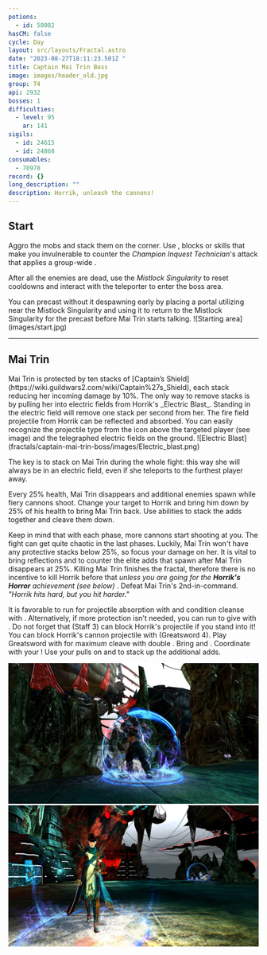 ```yaml
---
potions:
  - id: 50082
hasCM: false
cycle: Day
layout: src/layouts/Fractal.astro
date: "2023-08-27T18:11:23.501Z "
title: Captain Mai Trin Boss
image: images/header_old.jpg
group: T4
api: 2932
bosses: 1
difficulties:
  - level: 95
    ar: 141
sigils:
  - id: 24615
  - id: 24868
consumables:
  - 78978
record: {}
long_description: ""
description: Horrik, unleash the cannons!
---
```


<Grid>
<GridItem sm="12">

## Start

Aggro the mobs and stack them on the corner. Use <Boon name="Stability" />, blocks or skills that make you invulnerable to counter the _Champion Inquest Technician_'s attack that applies a group-wide <Control name="Daze"/>. 

After all the enemies are dead, use the _Mistlock Singularity_ to reset cooldowns and interact with the teleporter to enter the boss area.

</GridItem>

<GridItem sm="8">

<Tabs>
<Tab specialization="Weaver">
You can precast <Skill name="Conjure Fiery Greatsword"/> without it despawning early by placing a portal utilizing <Item id="78978"/> near the Mistlock Singularity and using it to return to the Mistlock Singularity for the precast before Mai Trin starts talking.
</Tab>
</Tabs>
</GridItem>

<GridItem sm="4">
![Starting area](images/start.jpg)
</GridItem>
</Grid>

---

## Mai Trin <Item id="50082" disableText/>

<Grid>
<GridItem sm="7">
Mai Trin is protected by ten stacks of [Captain’s Shield](https://wiki.guildwars2.com/wiki/Captain%27s_Shield), each stack reducing her incoming damage by 10%. The only way to remove stacks is by pulling her into electric fields from Horrik's _Electric Blast_. Standing in the electric field will remove one stack per second from her. The fire field projectile from Horrik can be reflected and absorbed. You can easily recognize the projectile type from the icon above the targeted player (see image) and the telegraphed electric fields on the ground.
![Electric Blast](fractals/captain-mai-trin-boss/images/Electric_blast.png)

The key is to stack on Mai Trin during the whole fight: this way she will always be in an electric field, even if she teleports to the furthest player away.

Every 25% health, Mai Trin disappears and additional enemies spawn while fiery cannons shoot. Change your target to Horrik and bring him down by 25% of his health to bring Mai Trin back. Use <Control name="Pull"/> abilities to stack the adds together and cleave them down.

Keep in mind that with each phase, more cannons start shooting at you. The fight can get quite chaotic in the last phases. Luckily, Mai Trin won't have any protective stacks below 25%, so focus your damage on her. It is vital to bring reflections and <Boon name="Stability"/> to counter the elite adds that spawn after Mai Trin disappears at 25%. Killing Mai Trin finishes the fractal, therefore there is no incentive to kill Horrik before that _unless you are going for the **Horrik's Horror** achievement (see below)_ . 
<Achievement name="Horrik's Horror">
  Defeat Mai Trin's 2nd-in-command.
 _"Horrik hits hard, but you hit harder."_
</Achievement>


<Tabs>
<Tab specialization="Revenant">
It is favorable to run <Skill name="Legendary Centaur Stance"/> for projectile absorption with <Skill name="Protective Solace"/> and condition cleanse with <Skill name=" Purifying Essence"/>. Alternatively, if more protection isn't needed, you can run <Skill name="Legendary Dwarf Stance"/> to give <Boon name="Stability"/> with <Skill name="Inspiring Reinforcement"/>. Do not forget that <Skill name="Warding Rift"/> (Staff 3) can block Horrik's projectile if you stand into it!
</Tab>

<Tab specialization="Soulbeast">
You can block Horrik's cannon projectile with <Skill name="Counterattack"/> (Greatsword 4).
</Tab>

<Tab specialization="Berserker">
Play Greatsword with <Skill name="blood reckoning"/> for maximum cleave with double <Skill name="arcdivider"/>.
</Tab>

<Tab specialization="Firebrand">
Bring <Skill name="mantraofliberation"/> and <Skill name="wallofreflection"/>. Coordinate with your <Specialization name="Renegade"/>! Use your pulls on <Skill name="Blazing Edge"/> and <Skill name="Chapter 3: Heated Rebuke"/> to stack up the additional adds.
</Tab>
</Tabs>

</GridItem>

<GridItem sm="5">

![First mate Horrik](images/horrik.jpg)
![Captain Mai Trin](images/mai_trin.jpg)

</GridItem>
</Grid>
